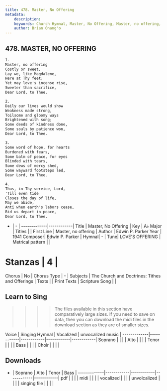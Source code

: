 ```yaml
---
title: 478. Master, No Offering
metadata:
    description: 
    keywords: Church Hymnal, Master, No Offering, Master, no offering, 
    author: Brian Onang'o
---
```



## 478. MASTER, NO OFFERING

```txt
1.
Master, no offering 
Costly or sweet, 
Lay we, like Magdalene, 
Here at Thy feet; 
Yet may love's incense rise, 
Sweeter than sacrifice, 
Dear Lord, to Thee. 

2.
Daily our lives would show 
Weakness made strong, 
Toilsome and gloomy ways 
Brightened with song; 
Some deeds of kindness done, 
Some souls by patience won, 
Dear Lord, to Thee. 

3.
Some word of hope, for hearts 
Burdened with fears, 
Some balm of peace, for eyes 
Blinded with tears, 
Some dews of mercy shed, 
Some wayward footsteps led, 
Dear Lord, to Thee. 

4.
Thus, in Thy service, Lord, 
'Till even tide 
Closes the day of life, 
May we abide, 
Anti when earth's labors cease, 
Bid us depart in peace, 
Dear Lord, to Thee.
```

- |   -  |
-------------|------------|
Title | Master, No Offering |
Key | A♭ Major |
Titles |  |
First Line | Master, no offering |
Author | Edwin P. Parker
Year | 1941
Composer| Edwin P. Parker |
Hymnal|  - |
Tune| LOVE'S OFFERING |
Metrical pattern | |
# Stanzas | 4 |
Chorus | No |
Chorus Type | - |
Subjects | The Church and Doctrines: Tithes and Offerings |
Texts |  |
Print Texts | 
Scripture Song |  |
  
## Learn to Sing

>>>> The files available in this section have comparatively large sizes. If you need to save on data, then you can download the midi files in the download section as they are of smaller sizes.

Voice |  Singing Hymnal | Vocalized | unvocalized music |
-------------|------------|------------|------------|------------|
Soprano | | | |
Alto | | | |
Tenor | | | |
Bass | | | |
Choir | | | |

## Downloads

- |  Soprano | Alto | Tenor | Bass |
-------------|------------|------------|------------|------------|
pdf | | | |
midi | | | |
vocalized | | | |
unvolcalized | | | |
singing file | | | |
  